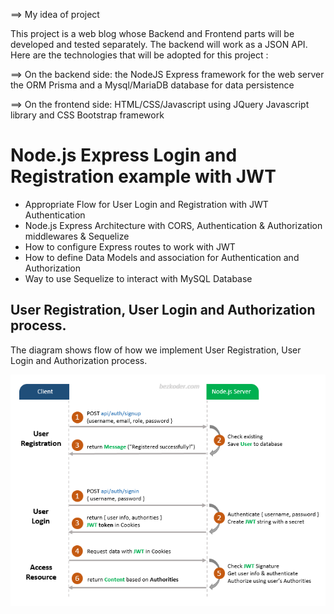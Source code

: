 
==> My idea of project 

This project is a web blog whose Backend and Frontend parts will be developed and tested separately. The backend will work as a JSON API. Here are the technologies that will be adopted for this project :

   ==> On the backend side:
       the NodeJS Express framework for the web server
       the ORM Prisma and a Mysql/MariaDB database for data persistence

  ==> On the frontend side:
      HTML/CSS/Javascript using JQuery Javascript 
      library and CSS Bootstrap framework


# Node.js Express Login and Registration example with JWT

- Appropriate Flow for User Login and Registration with JWT Authentication
- Node.js Express Architecture with CORS, Authentication & Authorization middlewares & Sequelize
- How to configure Express routes to work with JWT
- How to define Data Models and association for Authentication and Authorization
- Way to use Sequelize to interact with MySQL Database

## User Registration, User Login and Authorization process.
The diagram shows flow of how we implement User Registration, User Login and Authorization process.

![node-js-express-login-example-flow](node-js-express-login-example-flow.png)
